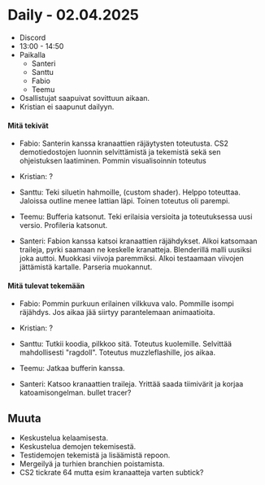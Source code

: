 # Daily - 02.04.2025

- Discord
- 13:00 - 14:50
- Paikalla
	- Santeri
	- Santtu
	- Fabio
	- Teemu
- Osallistujat saapuivat sovittuun aikaan.
- Kristian ei saapunut dailyyn.

#### Mitä tekivät

- Fabio: Santerin kanssa kranaattien räjäytysten toteutusta. CS2 demotiedostojen luonnin selvittämistä ja tekemistä sekä sen ohjeistuksen laatiminen. Pommin visualisoinnin     toteutus

- Kristian: ?

- Santtu: Teki siluetin hahmoille, (custom shader). Helppo toteuttaa. Jaloissa outline menee lattian läpi. Toinen toteutus oli parempi.

- Teemu: Bufferia katsonut. Teki erilaisia versioita ja toteutuksessa uusi versio. Profileria katsonut.  

- Santeri: Fabion kanssa katsoi kranaattien räjähdykset. Alkoi katsomaan traileja, pyrki saamaan ne keskelle kranatteja. Blenderillä malli uusiksi joka auttoi. Muokkasi viivoja paremmiksi. Alkoi testaamaan viivojen jättämistä kartalle. Parseria muokannut. 

#### Mitä tulevat tekemään

- Fabio: Pommin purkuun erilainen vilkkuva valo. Pommille isompi räjähdys. Jos aikaa jää siirtyy parantelemaan animaatioita.

- Kristian: ?

- Santtu: Tutkii koodia, pilkkoo sitä. Toteutus kuolemille. Selvittää mahdollisesti "ragdoll". Toteutus muzzleflashille, jos aikaa.

- Teemu: Jatkaa bufferin kanssa.

- Santeri: Katsoo kranaattien traileja. Yrittää saada tiimivärit ja korjaa katoamisongelman. bullet tracer?

## Muuta

- Keskustelua kelaamisesta.
- Keskustelua demojen tekemisestä.
- Testidemojen tekemistä ja lisäämistä repoon.
- Mergeilyä ja turhien branchien poistamista.
- CS2 tickrate 64 mutta esim kranaatteja varten subtick?
